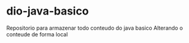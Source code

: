 # dio-java-basico
Repositorio para armazenar todo conteudo do java basico
Alterando o conteude de forma local